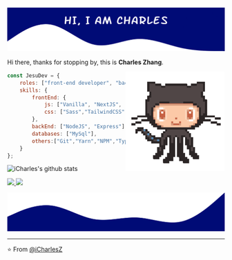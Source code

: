 ![head.png](https://raw.githubusercontent.com/iCharlesZ/FigureBed/master/img/readme-top.png)

Hi there, thanks for stopping by, this is **Charles Zhang**.

<img align='right' src="https://raw.githubusercontent.com/iCharlesZ/FigureBed/master/img/octocat.gif" width="230">

```javascript
const JesuDev = {
    roles: ["front-end developer", "back-end developer", "freelance"],
    skills: {
        frontEnd: {
            js: ["Vanilla", "NextJS", "ReactJS"],
            css: ["Sass","TailwindCSS"],
        },
        backEnd: ["NodeJS", "Express"],
        databases: ["MySql"],
        others:["Git","Yarn","NPM","TypeScript]
    }
};
```

![iCharles's github stats](https://github-readme-stats.vercel.app/api?username=iCharlesZ&hide=contribs,prs&count_private=true&show_icons=true)

<a href="https://github.com/iCharlesZ">
  <img src="https://img.shields.io/github/followers/iCharlesZ">
</a>
<a href="https://github.com/iCharlesZ">
   <img src="https://komarev.com/ghpvc/?username=iCharlesZ">
</a>

![bottom.png](https://raw.githubusercontent.com/iCharlesZ/FigureBed/master/img/readme-bottom.png)

---

⭐️ From [@iCharlesZ](https://github.com/iCharlesZ)
